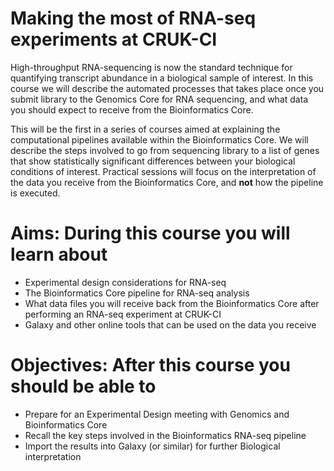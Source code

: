 # Making the most of RNA-seq experiments at CRUK-CI

High-throughput RNA-sequencing is now the standard technique for quantifying transcript abundance in a biological sample of interest. In this course we will describe the automated processes that takes place once you submit library to the Genomics Core for RNA sequencing, and what data you should expect to receive from the Bioinformatics Core.

This will be the first in a series of courses aimed at explaining the computational pipelines available within the Bioinformatics Core. We will describe the steps involved to go from sequencing library to a list of genes that show statistically significant differences between your biological conditions of interest. Practical sessions will focus on the interpretation of the data you receive from the Bioinformatics Core, and **not** how the pipeline is executed.

# Aims: During this course you will learn about

- Experimental design considerations for RNA-seq
- The Bioinformatics Core pipeline for RNA-seq analysis
- What data files you will receive back from the Bioinformatics Core after performing an RNA-seq experiment at CRUK-CI
- Galaxy and other online tools that can be used on the data you receive

# Objectives: After this course you should be able to

- Prepare for an Experimental Design meeting with Genomics and Bioinformatics Core
- Recall the key steps involved in the Bioinformatics RNA-seq pipeline
- Import the results into Galaxy (or similar) for further Biological interpretation
